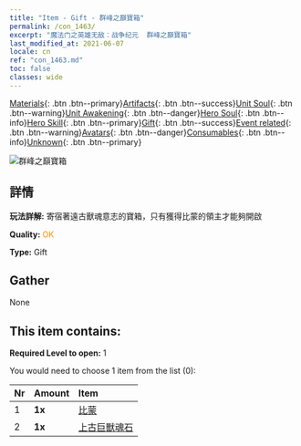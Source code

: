 ```yaml
---
title: "Item - Gift - 群峰之巔寶箱"
permalink: /con_1463/
excerpt: "魔法门之英雄无敌：战争纪元  群峰之巔寶箱"
last_modified_at: 2021-06-07
locale: cn
ref: "con_1463.md"
toc: false
classes: wide
---
```

 [Materials](/ItemsCN/){: .btn .btn--primary}[Artifacts](/ItemsCN/Artifacts/){: .btn .btn--success}[Unit Soul](/ItemsCN/UnitSoul/){: .btn .btn--warning}[Unit Awakening](/ItemsCN/UnitAwakening/){: .btn .btn--danger}[Hero Soul](/ItemsCN/HeroSoul/){: .btn .btn--info}[Hero Skill](/ItemsCN/HeroSkill/){: .btn .btn--primary}[Gift](/ItemsCN/Gift/){: .btn .btn--success}[Event related](/ItemsCN/Events/){: .btn .btn--warning}[Avatars](/ItemsCN/Avatars/){: .btn .btn--danger}[Consumables](/ItemsCN/Consumables/){: .btn .btn--info}[Unknown](/ItemsCN/Unknown/){: .btn .btn--primary}

 ![群峰之巔寶箱](/images/t/i_907027.png)

## 詳情
 **玩法詳解:** 寄宿著遠古獸魂意志的寶箱，只有獲得比蒙的領主才能夠開啟

 **Quality:** <span style="color: #FF8C00">OK</span>

 **Type:** Gift

## Gather

  None

## This item contains:

 **Required Level to open:** 1

 You would need to choose 1 item from the list (0):

  | Nr | Amount |     Item    |
  |:---|:-------|:------------|
  | 1 |  **1x** | [比蒙](/cn/Items/unt_223/) |  | 
  | 2 |  **1x** | [上古巨獸魂石](/cn/Items/unt_311/) |  | 
